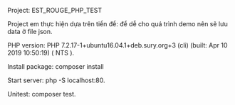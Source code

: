 Project: EST_ROUGE_PHP_TEST

Project em thực hiện dựa trên tiền đề: để  dễ cho quá trình demo nên sẽ lưu data ở file json.

PHP version: PHP 7.2.17-1+ubuntu16.04.1+deb.sury.org+3 (cli) (built: Apr 10 2019 10:50:19) ( NTS ).

Install package: composer install

Start server: php -S localhost:80.

Unitest: composer test.